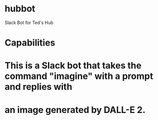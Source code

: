 # hubbot
 Slack Bot for Ted's Hub

# Capabilities

# 
# This is a Slack bot that takes the command "imagine" with a prompt and replies with
# an image generated by DALL-E 2.
#
# 
#
